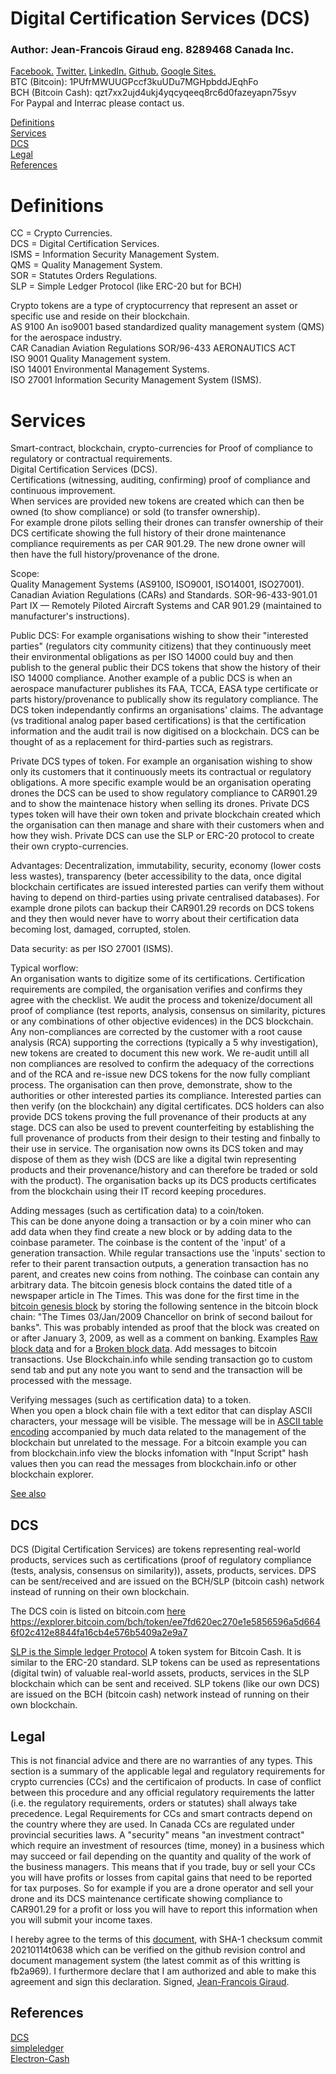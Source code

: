 # Digital Certification Services (DCS)
### Author: Jean-Francois Giraud eng. 8289468 Canada Inc.
[Facebook.](https://www.facebook.com/jeanfrancois.giraud.52/) [Twitter.](https://twitter.com/8289468) [LinkedIn.](https://linkedin.com/in/jfgiraudengineer) [Github.](https://github.com/jean-francoisgiraud/DigitalCurrenciesKnowledgeBase) [Google Sites.](https://sites.google.com/site/8289468canadainc)  
BTC (Bitcoin): 1PUfrMWUUGPccf3kuUDu7MGHpbddJEqhFo  
BCH (Bitcoin Cash): qzt7xx2ujd4ukj4yqcyqeeq8rc6d0fazeyapn75syv  
For Paypal and Interrac please contact us.  

[Definitions](#Definitions)  
[Services](#services)  
[DCS](#dcs)  
[Legal](#Legal)  
[References](#References)  

# Definitions 
CC = Crypto Currencies.  
DCS = Digital Certification Services.  
ISMS = Information Security Management System.  
QMS = Quality Management System.  
SOR = Statutes Orders Regulations.  
SLP = Simple Ledger Protocol (like ERC-20 but for BCH)  

Crypto tokens are a type of cryptocurrency that represent an asset or specific use and reside on their blockchain.  
AS 9100 An iso9001 based standardized quality management system (QMS) for the aerospace industry.  
CAR Canadian Aviation Regulations SOR/96-433 AERONAUTICS ACT  
ISO 9001 Quality Management system.  
ISO 14001 Environmental Management Systems.  
ISO 27001 Information Security Management System (ISMS). 

# Services
Smart-contract, blockchain, crypto-currencies for Proof of compliance to regulatory or contractual requirements.  
Digital Certification Services (DCS).   
Certifications (witnessing, auditing, confirming) proof of compliance and continuous improvement.  
When services are provided new tokens are created which can then be owned (to show compliance) or sold (to transfer ownership).  
For example drone pilots selling their drones can transfer ownership of their DCS certificate showing the full history of their drone maintenance compliance requirements as per CAR 901.29. The new drone owner will then have the full history/provenance of the drone. 

Scope:  
Quality Management Systems (AS9100, ISO9001, ISO14001, ISO27001). Canadian Aviation Regulations (CARs) and Standards. SOR-96-433-901.01 Part IX — Remotely Piloted Aircraft Systems and CAR 901.29 (maintained to manufacturer's instructions).  

Public DCS: For example organisations wishing to show their "interested parties" (regulators city community citizens) that they continuously meet their environmental obligations as per ISO 14000 could buy and then publish to the general public their DCS tokens that show the history of their ISO 14000 compliance.  Another example of a public DCS is when an aerospace manufacturer publishes its FAA, TCCA, EASA type certificate or parts history/provenance to publically show its regulatory compliance. The DCS token independantly confirms an organisations' claims. The advantage (vs traditional analog paper based certifications) is that the certification information and the audit trail is now digitised on a blockchain. DCS can be thought of as a replacement for third-parties such as registrars.  

Private DCS types of token. For example an organisation wishing to show only its customers that it continuously meets its contractual or regulatory obligations. A more specific example would be an organisation operating drones the DCS can be used to show regulatory compliance to CAR901.29 and to show the maintenace history when selling its drones. Private DCS types token will have their own token and private blockchain created which the organisation can then manage and share with their customers when and how they wish. Private DCS can use the SLP or ERC-20 protocol to create their own crypto-currencies. 

Advantages: Decentralization, immutability, security, economy (lower costs less wastes), transparency (beter accessibility to the data, once digital blockchain certificates are issued interested parties can verify them without having to depend on third-parties using private centralised databases). For example drone pilots can backup their CAR901.29 records on DCS tokens and they then would never have to worry about their certification data becoming lost, damaged, corrupted, stolen.  

Data security: as per ISO 27001 (ISMS).  

Typical worflow:  
An organisation wants to digitize some of its certifications. Certification requirements are compiled, the organisation verifies and confirms they agree with the checklist. We audit the process and tokenize/document all proof of compliance (test reports, analysis, consensus on similarity, pictures or any combinations of other objective evidences) in the DCS blockchain. Any non-compliances are corrected by the customer with a root cause analysis (RCA) supporting the corrections (typically a 5 why investigation), new tokens are created to document this new work. We re-audit untill all non compliances are resolved to confirm the adequacy of the corrections and of the RCA and re-issue new DCS tokens for the now fully compliant process. The organisation can then prove, demonstrate, show to the authorities or other interested parties its compliance. Interested parties can then verify (on the blockchain) any digital certificates. DCS holders can also provide DCS tokens proving the full provenance of their products at any stage. DCS can also be used to prevent counterfeiting by establishing the full provenance of products from their design to their testing and finbally to their use in service. The organisation now owns its DCS token and may dispose of them as they wish (DCS are like a digital twin representing products and their provenance/history and can therefore be traded or sold with the product). The organisation backs up its DCS products certificates from the blockchain using their IT record keeping procedures.  

Adding messages (such as certification data) to a coin/token.  
This can be done anyone doing a transaction or by a coin miner who can add data when they find create a new block or by adding data to the coinbase parameter. The coinbase is the content of the 'input' of a generation transaction. While regular transactions use the 'inputs' section to refer to their parent transaction outputs, a generation transaction has no parent, and creates new coins from nothing. The coinbase can contain any arbitrary data. The bitcoin genesis block contains the dated title of a newspaper article in The Times. This was done for the first time in the [bitcoin genesis block](https://en.bitcoin.it/wiki/Genesis_block) by storing the following sentence in the bitcoin block chain: "The Times 03/Jan/2009 Chancellor on brink of second bailout for banks". This was probably intended as proof that the block was created on or after January 3, 2009, as well as a comment on banking. Examples [Raw block data](MessageInAbitcoinRawData.JPG) and for a [Broken block data](MessageInAbitcoinbrokenDownData.JPG). 
Add messages to bitcoin transactions. Use Blockchain.info while sending transaction go to custom send tab and put any note you want to send and the transaction will be processed with the message.  

Verifying messages (such as certification data) to a token.  
When you open a block chain file with a text editor that can display ASCII characters, your message will be visible. The message will be in [ASCII table encoding](MessageInAbitcoinRawData.JPG) accompanied by much data related to the management of the blockchain but unrelated to the message. 
For a bitcoin example you can from blockchain.info view the blocks infomation with "Input Script" hash values then you can read the messages from blockchain.info or other blockchain explorer.

[See also](https://hackernoon.com/adding-messages-on-the-bitcoin-blockchain-a-how-to-guide-h6593xkz)

## DCS  
DCS (Digital Certification Services) are tokens representing real-world products, services such as certifications (proof of regulatory compliance (tests, analysis, consensus on similarity)), assets, products, services. DPS can be sent/received and are issued on the BCH/SLP (bitcoin cash) network instead of running on their own blockchain.  

The DCS coin is listed on bitcoin.com [here](https://explorer.bitcoin.com/bch/token/ee7fd620ec270e1e5856596a5d6646f02c412e8844fa16cb4e576b5409a2e9a7)  
https://explorer.bitcoin.com/bch/token/ee7fd620ec270e1e5856596a5d6646f02c412e8844fa16cb4e576b5409a2e9a7

[SLP is the Simple ledger Protocol](https://simpleledger.cash) A token system for Bitcoin Cash. It is similar to the ERC-20 standard. SLP tokens can be used as representations (digital twin) of valuable real-world assets, products, services in the SLP blockchain which can be sent and received. SLP tokens (like our own DCS) are issued on the BCH (bitcoin cash) network instead of running on their own blockchain. 

## Legal

This is not financial advice and there are no warranties of any types. This section is a summary of the applicable legal and regulatory requirements for crypto currencies (CCs) and the certificaion of products. In case of conflict between this procedure and any official regulatory requirements the latter (i.e. the regulatory requirements, orders or statutes) shall always take precedence. Legal Requirements for CCs and smart contracts depend on the country where they are used. In Canada CCs are regulated under provincial securities laws. A "security" means "an investment contract" which require an investment of resources (time, money) in a business which may succeed or fail depending on the quantity and quality of the work of the business managers. This means that if you trade, buy or sell your CCs you will have profits or losses from capital gains that need to be reported for tax purposes. So for example if you are a drone operator and sell your drone and its DCS maintenance certificate showing compliance to CAR901.29 for a profit or loss you will have to report this information when you will submit your income taxes.  

I hereby agree to the terms of this [document](https://github.com/jean-francoisgiraud/DigitalCertificationServices), with SHA-1 checksum commit 20210114t0638 which can be verified on the github revision control and document management system (the latest commit as of this writting is fb2a969). I furthermore declare that I am authorized and able to make this agreement and sign this declaration.  Signed, [Jean-Francois Giraud](https://github.com/jean-francoisgiraud). 

## References
[DCS](https://explorer.bitcoin.com/bch/token/ee7fd620ec270e1e5856596a5d6646f02c412e8844fa16cb4e576b5409a2e9a7)  
[simpleledger](https://simpleledger.cash)  
[Electron-Cash](https://github.com/Electron-Cash/Electron-Cash)  

